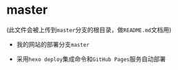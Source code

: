 # master

(此文件会被上传到`master`分支的根目录，做`README.md`文档用)

- 我的网站的部署分支`master`

- 采用`hexo deploy`集成命令和`GitHub Pages`服务自动部署

